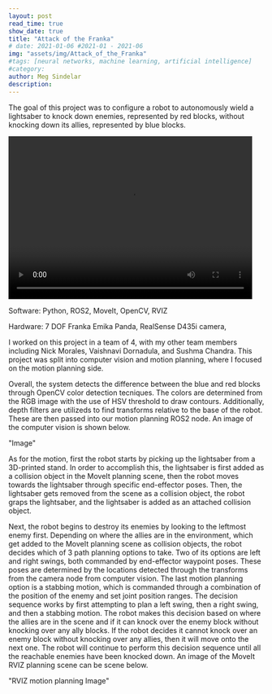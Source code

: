 ```yaml
---
layout: post
read_time: true
show_date: true
title: "Attack of the Franka"
# date: 2021-01-06 #2021-01 - 2021-06
img: "assets/img/Attack_of_the_Franka"
#tags: [neural networks, machine learning, artificial intelligence]
#category: 
author: Meg Sindelar
description: 
---
```

The goal of this project was to configure a robot to autonomously wield a lightsaber to knock down enemies, represented by red blocks, without knocking down its allies, represented by blue blocks.

<!-- <details open="" class="details-reset border rounded-2">
  <summary class="px-3 py-2 border-bottom">
    <svg aria-hidden="true" viewBox="0 0 16 16" version="1.1" data-view-component="true" height="16" width="16" class="octicon octicon-device-camera-video">
    <path fill-rule="evenodd" d="..."></path>
</svg>
    <span aria-label="Multi Attack multi-attack.mp4" class="m-1">multi-attack.mp4</span>
    <span class="dropdown-caret"></span>
  </summary>

  <video src="https://user-images.githubusercontent.com/169707/126715420-991ad821-9ac8-4b66-b79e-e0966e0f3a89.mp4" data-canonical-src="https://user-images.githubusercontent.com/169707/126715420-991ad821-9ac8-4b66-b79e-e0966e0f3a89.mp4" data-canonical-src="https://user-images.githubusercontent.com/169707/126715420-991ad821-9ac8-4b66-b79e-e0966e0f3a89.mp4" data-canonical-src="https://user-images.githubusercontent.com/169707/126715420-991ad821-9ac8-4b66-b79e-e0966e0f3a89.mp4" controls="controls" muted="muted" class="d-block rounded-bottom-2 width-fit" style="max-height:640px;">

  </video>
</details> -->

<!-- ---
layout: post
title: "MP4 Video"
modified:
categories: 
excerpt:
tags: []
image:
  feature:
date: 2014-11-18T11:34:04-05:00
---

This is testing out Liquid. -->

<video width="480" height="320" controls="controls">
  <source src="https://user-images.githubusercontent.com/113186159/206842696-c61fa77b-1fb3-462e-9ac9-2ade4ed72283.mp4" type="video/mp4">
</video>


<!-- [Multi-Attack](https://user-images.githubusercontent.com/113186159/206842696-c61fa77b-1fb3-462e-9ac9-2ade4ed72283.mp4) -->

Software: Python, ROS2, MoveIt, OpenCV, RVIZ

Hardware: 7 DOF Franka Emika Panda, RealSense D435i camera, 

I worked on this project in a team of 4, with my other team members including Nick Morales, Vaishnavi Dornadula, and Sushma Chandra. This project was split into computer vision and motion planning, where I focused on the motion planning side.


Overall, the system detects the difference between the blue and red blocks through OpenCV color detection tecniques. The colors are determined from the RGB image with the use of HSV threshold to draw contours. Additionally, depth filters are utilizeds to find transforms relative to the base of the robot. These are then passed into our motion planning ROS2 node. An image of the computer vision is shown below.


"Image"


As for the motion, first the robot starts by picking up the lightsaber from a 3D-printed stand. In order to accomplish this, the lightsaber is first added as a collision object in the MoveIt planning scene, then the robot moves towards the lightsaber through specific end-effector poses. Then, the lightsaber gets removed from the scene as a collision object, the robot graps the lightsaber, and the lightsaber is added as an attached collision object.

Next, the robot begins to destroy its enemies by looking to the leftmost enemy first. Depending on where the allies are in the environment, which get added to the MoveIt planning scene as collision objects, the robot decides which of 3 path planning options to take. Two of its options are left and right swings, both commanded by end-effector waypoint poses. These poses are determined by the locations detected through the transforms from the camera node from computer vision. The last motion planning option is a stabbing motion, which is commanded through a combination of the position of the enemy and set joint position ranges. The decision sequence works by first attempting to plan a left swing, then a right swing, and then a stabbing motion. The robot makes this decision based on where the allies are in the scene and if it can knock over the enemy block without knocking over any ally blocks. If the robot decides it cannot knock over an enemy block without knocking over any allies, then it will move onto the next one. The robot will continue to perform this decision sequence until all the reachable enemies have been knocked down. An image of the MoveIt RVIZ planning scene can be scene below.



"RVIZ motion planning Image"